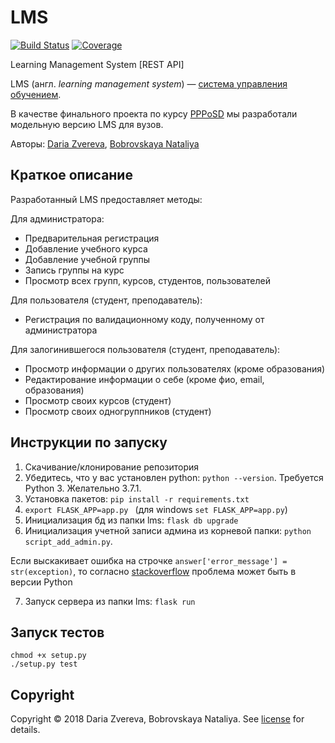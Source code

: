 # LMS

[![Build Status][travis-badge]][travis-url]
[![Coverage][coverage-image]][coverage-url]

Learning Management System [REST API]

LMS (англ. _learning management system_) — [система управления обучением].

В качестве финального проекта по курсу [PPPoSD] мы разработали модельную версию LMS для вузов.

Авторы: [Daria Zvereva], [Bobrovskaya Nataliya]

## Краткое описание

Разработанный LMS предоставляет методы:

Для администратора:
- Предварительная регистрация
- Добавление учебного курса
- Добавление учебной группы
- Запись группы на курс
- Просмотр всех групп, курсов, студентов, пользователей

Для пользователя (студент, преподаватель):
- Регистрация по валидационному коду, полученному от администратора

Для залогинившегося пользователя (студент, преподаватель):
- Просмотр информации о других пользователях (кроме образования)
- Редактирование информации о себе (кроме фио, email, образования)
- Просмотр своих курсов (студент)
- Просмотр своих одногруппников (студент)

[PPPoSD]: https://khashaev.ru/courses/ppposd
[система управления обучением]: https://ru.wikipedia.org/wiki/%D0%A1%D0%B8%D1%81%D1%82%D0%B5%D0%BC%D0%B0_%D1%83%D0%BF%D1%80%D0%B0%D0%B2%D0%BB%D0%B5%D0%BD%D0%B8%D1%8F_%D0%BE%D0%B1%D1%83%D1%87%D0%B5%D0%BD%D0%B8%D0%B5%D0%BC
[Daria Zvereva]: https://github.com/DariaZvereva
[Bobrovskaya Nataliya]: https://github.com/bobrovskayaa

## Инструкции по запуску

1. Скачивание/клонирование репозитория
2. Убедитесь, что у вас установлен python: `python --version`. Требуется Python 3. Желательно 3.7.1.
3. Установка пакетов: `pip install -r requirements.txt`
4. `export FLASK_APP=app.py ` (для windows `set FLASK_APP=app.py`)
5. Инициализация бд из папки lms: `flask db upgrade`
6. Инициализация учетной записи админа из корневой папки: `python script_add_admin.py`.

Если выскакивает ошибка на строчке `answer['error_message'] = str(exception)`, то согласно [stackoverflow] проблема может быть в версии Python 

7. Запуск сервера из папки lms: `flask run`

[stackoverflow]: https://stackoverflow.com/questions/42695670/handling-exceptions-in-python-3-6

## Запуск тестов

```
chmod +x setup.py
./setup.py test
```

## Copyright

Copyright © 2018 Daria Zvereva, Bobrovskaya Nataliya. See [license] for details.

[license]: LICENSE
[travis-url]: https://travis-ci.com/DariaZvereva/LMS
[travis-badge]: https://travis-ci.com/DariaZvereva/LMS.svg?branch=master
[coverage-image]: https://codecov.io/gh/DariaZvereva/LMS/branch/master/graph/badge.svg
[coverage-url]: https://codecov.io/gh/DariaZvereva/LMS
